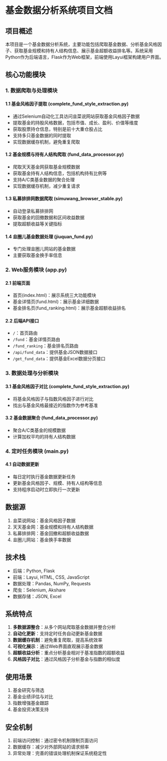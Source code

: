 # 基金数据分析系统项目文档

## 项目概述

本项目是一个基金数据分析系统，主要功能包括爬取基金数据、分析基金风格因子、获取基金规模和持有人结构信息、展示基金超额收益排名等。系统采用Python作为后端语言，Flask作为Web框架，前端使用Layui框架构建用户界面。

## 核心功能模块

### 1. 数据爬取与处理模块

#### 1.1 基金风格因子提取 (complete_fund_style_extraction.py)
- 通过Selenium自动化工具访问韭菜说网站获取基金风格因子数据
- 提取基金的持股风格数据，包括市值、成长、盈利、价值等维度
- 获取股票持仓信息，特别是前十大重仓股占比
- 支持多只基金数据的同时提取
- 实现数据缓存机制，避免重复爬取

#### 1.2 基金规模与持有人结构爬取 (fund_data_processor.py)
- 爬取天天基金网获取基金规模数据
- 获取基金持有人结构信息，包括机构持有比例等
- 支持A/C类基金数据的聚合处理
- 实现数据缓存机制，减少重复请求

#### 1.3 私募排排网数据爬取 (simuwang_browser_stable.py)
- 自动登录私募排排网
- 获取基金的回撤数据和区间收益数据
- 提取超额收益等关键指标

#### 1.4 韭圈儿基金数据处理 (jiuquan_fund.py)
- 专门处理韭圈儿网站的基金数据
- 主要获取基金换手率信息

### 2. Web服务模块 (app.py)

#### 2.1 前端页面
- 首页(index.html)：展示系统三大功能模块
- 基金详情页(fund.html)：展示基金详细数据
- 基金排名页(fund_ranking.html)：展示基金超额收益排名

#### 2.2 后端API接口
- `/`：首页路由
- `/fund`：基金详情页路由
- `/fund_ranking`：基金排名页路由
- `/api/fund_data`：提供基金JSON数据接口
- `/get_fund_data`：提供基金Excel数据分页接口

### 3. 数据处理与分析模块

#### 3.1 基金风格因子对比 (complete_fund_style_extraction.py)
- 将基金风格因子与指数风格因子进行对比
- 找出与基金风格最接近的指数作为参考基准

#### 3.2 基金数据聚合 (fund_data_processor.py)
- 聚合A/C类基金的规模数据
- 计算加权平均的持有人结构数据

### 4. 定时任务模块 (main.py)

#### 4.1 自动数据更新
- 每日定时执行基金数据更新任务
- 更新基金风格因子、规模、持有人结构等信息
- 支持程序启动时立即执行一次更新

## 数据源

1. 韭菜说网站：基金风格因子数据
2. 天天基金网：基金规模和持有人结构数据
3. 私募排排网：基金回撤和超额收益数据
4. 韭圈儿网站：基金换手率数据

## 技术栈

- 后端：Python, Flask
- 前端：Layui, HTML, CSS, JavaScript
- 数据处理：Pandas, NumPy, Requests
- 爬虫：Selenium, Akshare
- 数据存储：JSON, Excel

## 系统特点

1. **多数据源整合**：从多个网站爬取基金数据并整合分析
2. **自动化更新**：支持定时任务自动更新基金数据
3. **数据缓存机制**：避免重复爬取，提高系统效率
4. **可视化展示**：通过Web界面直观展示基金数据
5. **超额收益分析**：重点分析基金相对于基准指数的超额收益
6. **风格因子对比**：通过风格因子分析基金与指数的相似度

## 使用场景

1. 基金研究与筛选
2. 基金业绩评估与对比
3. 指数增强基金跟踪
4. 基金投资决策支持

## 安全机制

1. 前端访问控制：通过密令机制限制页面访问
2. 数据缓存：减少对外部网站的请求频率
3. 异常处理：完善的错误处理机制保证系统稳定性